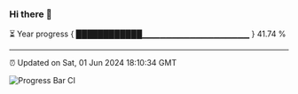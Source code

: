 ### Hi there 👋

⏳ Year progress { ████████████▁▁▁▁▁▁▁▁▁▁▁▁▁▁▁▁▁▁ } 41.74 %

---

⏰ Updated on Sat, 01 Jun 2024 18:10:34 GMT

![Progress Bar CI](https://github.com/Shyam-Makwana/GitHub-Actions-Demo/workflows/Progress%20Bar%20CI/badge.svg)
